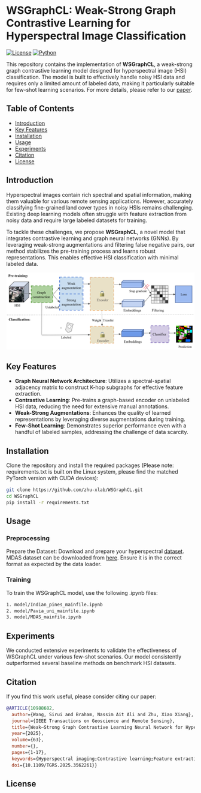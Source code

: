 # WSGraphCL: Weak-Strong Graph Contrastive Learning for Hyperspectral Image Classification

[![License](https://img.shields.io/badge/license-MIT-blue.svg)](LICENSE)
[![Python](https://img.shields.io/badge/python-3.8%2B-brightgreen.svg)](https://www.python.org/downloads/)

This repository contains the implementation of **WSGraphCL**, a weak-strong graph contrastive learning model designed for hyperspectral image (HSI) classification. The model is built to effectively handle noisy HSI data and requires only a limited amount of labeled data, making it particularly suitable for few-shot learning scenarios. For more details, please refer to our [paper]([https://ieeexplore.ieee.org/abstract/document/10988682]).

## Table of Contents
- [Introduction](#introduction)
- [Key Features](#key-features)
- [Installation](#installation)
- [Usage](#usage)
- [Experiments](#experiments)
- [Citation](#citation)
- [License](#license)

## Introduction

Hyperspectral images contain rich spectral and spatial information, making them valuable for various remote sensing applications. However, accurately classifying fine-grained land cover types in noisy HSIs remains challenging. Existing deep learning models often struggle with feature extraction from noisy data and require large labeled datasets for training.

To tackle these challenges, we propose **WSGraphCL**, a novel model that integrates contrastive learning and graph neural networks (GNNs). By leveraging weak-strong augmentations and filtering false negative pairs, our method stabilizes the pre-training process and learns robust representations. This enables effective HSI classification with minimal labeled data.

![Model Pipeline](modelpip.png)  <!-- Update this path with the actual path to your image -->

## Key Features

- **Graph Neural Network Architecture**: Utilizes a spectral-spatial adjacency matrix to construct K-hop subgraphs for effective feature extraction.
- **Contrastive Learning**: Pre-trains a graph-based encoder on unlabeled HSI data, reducing the need for extensive manual annotations.
- **Weak-Strong Augmentations**: Enhances the quality of learned representations by leveraging diverse augmentations during training.
- **Few-Shot Learning**: Demonstrates superior performance even with a handful of labeled samples, addressing the challenge of data scarcity.

## Installation

Clone the repository and install the required packages (Please note: requirements.txt is built on the Linux system, please find the matched PyTorch version with CUDA devices):

```bash
git clone https://github.com/zhu-xlab/WSGraphCL.git
cd WSGraphCL
pip install -r requirements.txt
```

## Usage

### Preprocessing

Prepare the Dataset: Download and prepare your hyperspectral [dataset](https://www.ehu.eus/ccwintco/index.php/Hyperspectral_Remote_Sensing_Scenes). MDAS dataset can be downloaded from [here](https://mediatum.ub.tum.de/1657312). Ensure it is in the correct format as expected by the data loader.

### Training

To train the WSGraphCL model, use the following .ipynb files:
```bash
1. model/Indian_pines_mainfile.ipynb
2. model/Pavia_uni_mainfile.ipynb
3. model/MDAS_mainfile.ipynb
```
## Experiments

We conducted extensive experiments to validate the effectiveness of WSGraphCL under various few-shot scenarios. Our model consistently outperformed several baseline methods on benchmark HSI datasets.

## Citation

If you find this work useful, please consider citing our paper:

```bibtex
@ARTICLE{10988682,
  author={Wang, Sirui and Braham, Nassim Ait Ali and Zhu, Xiao Xiang},
  journal={IEEE Transactions on Geoscience and Remote Sensing}, 
  title={Weak–Strong Graph Contrastive Learning Neural Network for Hyperspectral Image Classification}, 
  year={2025},
  volume={63},
  number={},
  pages={1-17},
  keywords={Hyperspectral imaging;Contrastive learning;Feature extraction;Image classification;Training;Adaptation models;Earth;Data models;Noise;Image edge detection;Contrastive learning (CL);deep learning;graph neural networks (GNNs);hyperspectral image (HSI) classification;self-supervised learning (SSL)},
  doi={10.1109/TGRS.2025.3562261}}

```
## License


